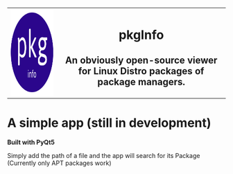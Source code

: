 <table align='center', width='100%'>
  <tr>
    <td align='left'>
      <img src='icon.png', style="width: 280px; height: 200px;">
    </td> 
    <td align='center'>
      <h1>pkgInfo</h1>
      <h2>An obviously open-source viewer for Linux Distro packages of package managers.</h2>
    </td>
    </tr>
</table>

# A simple app (still in development)
**Built with PyQt5**

Simply add the path of a file and the app will search for its Package (Currently only APT packages work)
